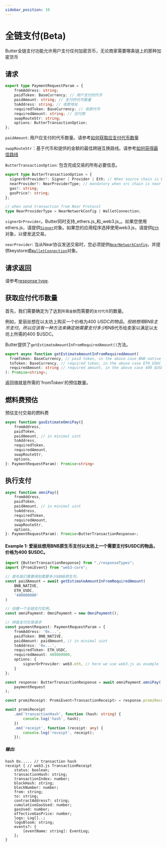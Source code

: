 ```yaml
---
sidebar_position: 10
---
```

# 全链支付(Beta)
Butter全链支付功能允许用户支付任何加密货币，无论商家需要哪条链上的那种加密货币

## 请求
```typescript
export type PaymentRequestParam = {
    fromAddress: string;
    paidToken: BaseCurrency; // 用户支付的代币
    paidAmount: string; // 支付的代币数量
    toAddress: string; // 收款地址 
    requiredToken: BaseCurrency; // 收款代币
    requiredAmount: string; // 应付款
    swapRouteStr: string;
    options: ButterTransactionOption;
};
```
`paidAmount`: 用户应支付的代币数量。请参考[如何获取应支付代币数量](#paidamount)

`swapRouteStr`：基于代币和提供的金额的最佳跨链互换路线。请参考[如何获得最佳路线](routes#bestroute)

`ButterTransactionOption`: 包含完成交易的所有必要信息。

```typescript
export type ButterTransactionOption = {
  signerOrProvider?: Signer | Provider | Eth; // When source chain is EVM provide Ethers.js Signer/Provider or Web3.js Eth info
  nearProvider?: NearProviderType; // mandatory when src chain is near
  gas?: string;
  gasPrice?: string;
};

// when send transaction from Near Protocol
type NearProviderType = NearNetworkConfig | WalletConnection;
```
`signerOrProvider`。Butter同时支持_ethers.js_和_web3.js_。如果您使用ethers.js，请提供[`Signer`](https://docs.ethers.org/v5/api/signer/)对象。如果您的应用程序选择使用web3.js，请提供[`Eth`](https://web3js.readthedocs.io/en/v1.2.11/web3-eth.html)对象，以便发送交易。

`nearProvider`: 当从Near协议发送交易时，您必须提供[`NearNetworkConfig`](https://near.github.io/near-api-js/interfaces/connect.ConnectConfig)，并提供keystore或[`WalletConnection`](https://near.github.io/near-api-js/classes/walletAccount.WalletConnection/)对象。

## 请求返回
请参考[response type](types#buttertransactionresponse).

## 获取应付代币数量 <a name="paidamount"></a>
首先，我们需要确定为了达到`所需金额`而需要的`支付代币`的数量。

例如，爱丽丝想在以太坊上购买一个价格为400 $USDC的物品，但她想用BNB主币支付。所以应该有一种方法来确定她需要支付多少$BNB代币给卖家以满足以太坊上所需的400 $USDC。

Butter提供了`getEstimateAmountInFromRequiredAmount()`方法。

```typescript
export async function getEstimateAmountInFromRequiredAmount(
  fromToken: BaseCurrency, // paid token, in the above case BNB native coin.
  toToken: BaseCurrency, // required token, in the above case ETH_USDC.
  requiredAmount: string // required amount, in the above case 400 $USDC.
): Promise<string>;
```
返回值就是所需的`fromToken'的预估数量。

## 燃料费预估
预估支付交易的燃料费
```typescript
async function gasEstimateOmniPay({
    fromAddress,
    paidToken,
    paidAmount, // in minimal uint
    toAddress,
    requiredToken,
    requiredAmount,
    swapRouteStr,
    options,
}: PaymentRequestParam): Promise<string>
```

## 执行支付
```typescript
async function omniPay({
    fromAddress,
    paidToken,
    paidAmount, // in minimal uint
    toAddress,
    requiredToken,
    requiredAmount,
    swapRouteStr,
    options,
}: PaymentRequestParam): Promise<ButterTransactionResponse>;
 ```
#### Example 1: 爱丽丝想用BNB原生币支付以太坊上一个需要支付$USDC的物品，价格为400 $USDC。

```typescript
import {ButterTransactionResponse} from "./responseTypes";
import {PromiEvent} from "web3-core";

// 首先我们需要得到需要多少$BNB原生币。
const paidAmount = await getEstimateAmountInFromRequiredAmount(
    BNB_NATIVE,
    ETH_USDC,
    '400000000'
)

// 创建一个全链支付实例。
const omniPayment: OmniPayment = new OmniPayment();

// 拼装支付交易请求
const paymentRequest: PaymentRequestParam = {
    fromAddress: '0x...',
    paidToken: BNB_NATIVE,
    paidAmount: paidAmount, // in minimal uint
    toAddress: '0x...',
    requiredToken: ETH_USDC,
    requiredAmount: 400000000,
    options: {
        signerOrProvider: web3.eth, // here we use web3.js as example
    }
};

const response: ButterTransactionResponse = await omniPayment.omniPay(
    paymentRequest
);

const promiReceipt: PromiEvent<TransactionReceipt> = response.promiReceipt!;

await promiReceipt
    .on('transactionHash', function (hash: string) {
        console.log('hash', hash);
    })
    .on('receipt', function (receipt: any) {
        console.log('receipt', receipt);
    });

```
##### 输出:
```
hash 0x..... // transaction hash
receipt { // web3.js TransactionReceipt
    status: boolean;
    transactionHash: string;
    transactionIndex: number;
    blockHash: string;
    blockNumber: number;
    from: string;
    to: string;
    contractAddress?: string;
    cumulativeGasUsed: number;
    gasUsed: number;
    effectiveGasPrice: number;
    logs: Log[]..;
    logsBloom: string;
    events?: {
        [eventName: string]: EventLog;
    };
}
```
